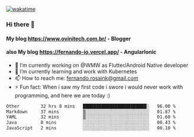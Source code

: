 [![wakatime](https://wakatime.com/badge/user/d5892087-17e6-46ab-8384-91a71a9b88d8.svg)](https://wakatime.com/@d5892087-17e6-46ab-8384-91a71a9b88d8)
### Hi there 👋

#### My blog https://www.ovinitech.com.br/ - Blogger
#### also My blog https://fernando-io.vercel.app/ - AngularIonic

- 🔭 I’m currently working on @WMW as Flutter/Android Native developer
- 🌱 I’m currently learning and work with Kubernetes
- 📫 How to reach me: fernando.rosaink@gmail.com 
- ⚡ Fun fact: When i saw my first code i swore i would never work with programming, and here we are today :)

<!--START_SECTION:waka-->

```txt
Other        32 hrs 8 mins   ████████████████████████░   96.00 %
Markdown     37 mins         ▒░░░░░░░░░░░░░░░░░░░░░░░░   01.87 %
YAML         32 mins         ▒░░░░░░░░░░░░░░░░░░░░░░░░   01.60 %
Java         8 mins          ░░░░░░░░░░░░░░░░░░░░░░░░░   00.43 %
JavaScript   2 mins          ░░░░░░░░░░░░░░░░░░░░░░░░░   00.10 %
```

<!--END_SECTION:waka-->
